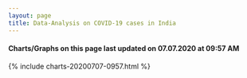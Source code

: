 ```yaml
---
layout: page
title: Data-Analysis on COVID-19 cases in India
---
```

#### Charts/Graphs on this page last updated on 07.07.2020 at 09:57 AM
{% include charts-20200707-0957.html %}